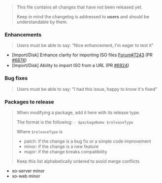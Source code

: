 > This file contains all changes that have not been released yet.
>
> Keep in mind the changelog is addressed to **users** and should be
> understandable by them.

### Enhancements

> Users must be able to say: “Nice enhancement, I'm eager to test it”

- [Import/Disk] Enhance clarity for importing ISO files [Forum#7243](https://xcp-ng.org/forum/topic/7243/can-t-import-iso-through-ova-not-a-supported-filetype?_=1685710667937) (PR [#6874](https://github.com/vatesfr/xen-orchestra/pull/6874))
- [Import/Disk] Ability to import ISO from a URL (PR [#6924](https://github.com/vatesfr/xen-orchestra/pull/6924))

### Bug fixes

> Users must be able to say: “I had this issue, happy to know it's fixed”

### Packages to release

> When modifying a package, add it here with its release type.
>
> The format is the following: `- $packageName $releaseType`
>
> Where `$releaseType` is
>
> - patch: if the change is a bug fix or a simple code improvement
> - minor: if the change is a new feature
> - major: if the change breaks compatibility
>
> Keep this list alphabetically ordered to avoid merge conflicts

<!--packages-start-->

- xo-server minor
- xo-web minor

<!--packages-end-->
